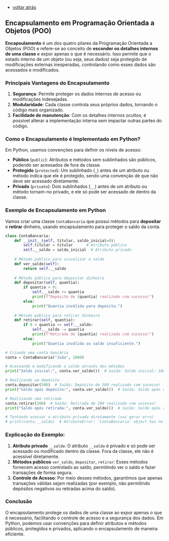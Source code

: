 - [voltar atrás](https://github.com/0joseDark/my-python-book/blob/main/index.md)
## Encapsulamento em Programação Orientada a Objetos (POO)

**Encapsulamento** é um dos quatro pilares da Programação Orientada a Objetos (POO) e refere-se ao conceito de **esconder os detalhes internos de uma classe** e expor apenas o que é necessário. Isso permite que o estado interno de um objeto (ou seja, seus dados) seja protegido de modificações externas inesperadas, controlando como esses dados são acessados e modificados.

### Principais Vantagens do Encapsulamento
1. **Segurança**: Permite proteger os dados internos de acesso ou modificações indesejadas.
2. **Modularidade**: Cada classe controla seus próprios dados, tornando o código mais organizado.
3. **Facilidade de manutenção**: Com os detalhes internos ocultos, é possível alterar a implementação interna sem impactar outras partes do código.

### Como o Encapsulamento é Implementado em Python?
Em Python, usamos convenções para definir os níveis de acesso:
- **Público** (`public`): Atributos e métodos sem sublinhados são públicos, podendo ser acessados de fora da classe.
- **Protegido** (`protected`): Um sublinhado (`_`) antes de um atributo ou método indica que ele é protegido, sendo uma convenção de que não deve ser acessado diretamente.
- **Privado** (`private`): Dois sublinhados (`__`) antes de um atributo ou método tornam-no privado, e ele só pode ser acessado de dentro da classe.

### Exemplo de Encapsulamento em Python

Vamos criar uma classe `ContaBancaria` que possui métodos para **depositar** e **retirar** dinheiro, usando encapsulamento para proteger o saldo da conta.

```python
class ContaBancaria:
    def __init__(self, titular, saldo_inicial=0):
        self.titular = titular      # Atributo público
        self.__saldo = saldo_inicial  # Atributo privado
    
    # Método público para visualizar o saldo
    def ver_saldo(self):
        return self.__saldo
    
    # Método público para depositar dinheiro
    def depositar(self, quantia):
        if quantia > 0:
            self.__saldo += quantia
            print(f"Depósito de {quantia} realizado com sucesso!")
        else:
            print("Quantia inválida para depósito.")
    
    # Método público para retirar dinheiro
    def retirar(self, quantia):
        if 0 < quantia <= self.__saldo:
            self.__saldo -= quantia
            print(f"Retirada de {quantia} realizada com sucesso!")
        else:
            print("Quantia inválida ou saldo insuficiente.")

# Criando uma conta bancária
conta = ContaBancaria("João", 1000)

# Acessando e modificando o saldo através dos métodos
print("Saldo inicial:", conta.ver_saldo())  # Saída: Saldo inicial: 1000

# Realizando um depósito
conta.depositar(500)  # Saída: Depósito de 500 realizado com sucesso!
print("Saldo após depósito:", conta.ver_saldo())  # Saída: Saldo após depósito: 1500

# Realizando uma retirada
conta.retirar(200)  # Saída: Retirada de 200 realizada com sucesso!
print("Saldo após retirada:", conta.ver_saldo())  # Saída: Saldo após retirada: 1300

# Tentando acessar o atributo privado diretamente (vai gerar erro)
# print(conta.__saldo)  # AtributoError: 'ContaBancaria' object has no attribute '__saldo'
```

### Explicação do Exemplo:
1. **Atributo privado** `__saldo`: O atributo `__saldo` é privado e só pode ser acessado ou modificado dentro da classe. Fora da classe, ele não é acessível diretamente.
2. **Métodos públicos** `ver_saldo`, `depositar`, `retirar`: Esses métodos fornecem acesso controlado ao saldo, permitindo ver o saldo e fazer transações de forma segura.
3. **Controle de Acesso**: Por meio desses métodos, garantimos que apenas transações válidas sejam realizadas (por exemplo, não permitindo depósitos negativos ou retiradas acima do saldo).

### Conclusão
O encapsulamento protege os dados de uma classe ao expor apenas o que é necessário, facilitando o controle de acesso e a segurança dos dados. Em Python, podemos usar convenções para definir atributos e métodos públicos, protegidos e privados, aplicando o encapsulamento de maneira eficiente.
